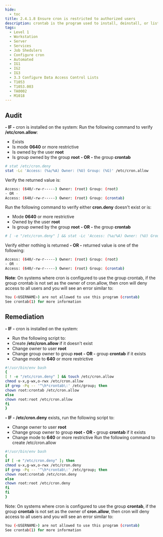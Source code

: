 ```yaml
---
hide:
  - toc
title: 2.4.1.8 Ensure cron is restricted to authorized users
description: crontab is the program used to install, deinstall, or list the tables used to drive the cron daemon. Each user can have their own crontab, and though these are files in /var/spool/cron/crontabs, they are not intended to be edited directly.
tags:
  - Level 1
  - Workstation
  - Server
  - Services
  - Job Shedulers
  - Configure cron
  - Automated
  - IG1
  - IG2
  - IG3
  - 3.3 Configure Data Access Control Lists
  - T1053
  - T1053.003
  - TA0002
  - M1018
---
```


## Audit
**- IF -** cron is installed on the system:
Run the following command to verify **/etc/cron.allow**:
- Exists
- Is mode **0640** or more restrictive
- Is owned by the user **root**
- Is group owned by the group **root** **- OR -** the group **crontab**
```bash
# stat /etc/cron.deny
stat -Lc 'Access: (%a/%A) Owner: (%U) Group: (%G)' /etc/cron.allow
```
Verify the returned value is:
```bash
Access: (640/-rw-r-----) Owner: (root) Group: (root)
- OR -
Access: (640/-rw-r-----) Owner: (root) Group: (crontab)
```

Run the following command to verify either **cron.deny** doesn't exist or is:
- Mode **0640** or more restrictive
- Owned by the user **root**
- Is group owned by the group **root** **- OR -** the group **crontab**
```bash
# [ -e "/etc/cron.deny" ] && stat -Lc 'Access: (%a/%A) Owner: (%U) Group: (%G)' /etc/cron.deny
```

Verify either nothing is returned **- OR -** returned value is one of the following:
```bash
Access: (640/-rw-r-----) Owner: (root) Group: (root)
- OR -
Access: (640/-rw-r-----) Owner: (root) Group: (crontab)
```

**Note**: On systems where cron is configured to use the group crontab, if the group crontab is not set as the owner of cron.allow, then cron will deny access to all users and you will see an error similar to:
```bash
You (<USERNAME>) are not allowed to use this program (crontab)
See crontab(1) for more information
```

## Remediation
**- IF -** cron is installed on the system:
- Run the following script to:
- Create **/etc/cron.allow** if it doesn't exist
- Change owner to user **root**
- Change group owner to group **root** **- OR -** group **crontab** if it exists
- Change mode to **640** or more restrictive
```bash linenums="1"
#!/usr/bin/env bash
{
[ ! -e "/etc/cron.deny" ] && touch /etc/cron.allow
chmod u-x,g-wx,o-rwx /etc/cron.allow
if grep -Pq -- '^\h*crontab\:' /etc/group; then
chown root:crontab /etc/cron.allow
else
chown root:root /etc/cron.allow
fi
}
```

**- IF -** **/etc/cron.deny** exists, run the following script to:
- Change owner to user **root**
- Change group owner to group **root - OR -** group **crontab** if it exists
- Change mode to **640** or more restrictive
Run the following command to create /etc/cron.allow
```bash linenums="1"
#!/usr/bin/env bash
{
if [ -e "/etc/cron.deny" ]; then
chmod u-x,g-wx,o-rwx /etc/cron.deny
if grep -Pq -- '^\h*crontab\:' /etc/group; then
chown root:crontab /etc/cron.deny
else
chown root:root /etc/cron.deny
fi
fi
}
```

Note: On systems where cron is configured to use the group **crontab**, if the group **crontab** is not set as the owner of **cron.allow**, then cron will deny access to all users and you will see an error similar to:
```bash
You (<USERNAME>) are not allowed to use this program (crontab)
See crontab(1) for more information
```
